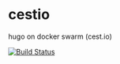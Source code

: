 # cestio
hugo on docker swarm (cest.io)


[![Build Status](https://travis-ci.org/zepptron/cestio.svg?branch=master)](https://travis-ci.org/zepptron/cestio)
